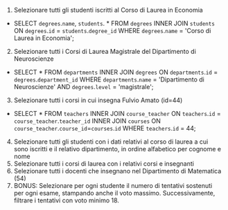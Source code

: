 1. Selezionare tutti gli studenti iscritti al Corso di Laurea in Economia

- SELECT `degrees`.`name`, `students`. * FROM `degrees` INNER JOIN `students` ON `degrees`.`id` = `students`.`degree_id` WHERE `degrees`.`name` = 'Corso di Laurea in Economia';


2. Selezionare tutti i Corsi di Laurea Magistrale del Dipartimento di
Neuroscienze

- SELECT * FROM `departments` INNER JOIN `degrees` ON `departments`.`id` = `degrees`.`department_id` WHERE `departments`.`name` = 'Dipartimento di Neuroscienze' AND `degrees`.`level` = 'magistrale';


3. Selezionare tutti i corsi in cui insegna Fulvio Amato (id=44)


- SELECT * FROM `teachers` INNER JOIN `course_teacher` ON `teachers`.`id` = `course_teacher`.`teacher_id` INNER JOIN `courses` ON `course_teacher`.`course_id`=`courses`.`id` WHERE `teachers`.`id` = 44;


4. Selezionare tutti gli studenti con i dati relativi al corso di laurea a cui sono iscritti e il relativo dipartimento, in ordine alfabetico per cognome e
nome
5. Selezionare tutti i corsi di laurea con i relativi corsi e insegnanti
6. Selezionare tutti i docenti che insegnano nel Dipartimento di
Matematica (54)
7. BONUS: Selezionare per ogni studente il numero di tentativi sostenuti per ogni esame, stampando anche il voto massimo. Successivamente,
filtrare i tentativi con voto minimo 18.